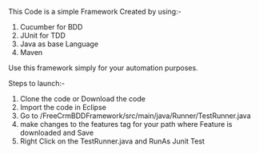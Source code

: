 This Code is a simple Framework Created by using:-

1. Cucumber for BDD
2. JUnit for TDD
3. Java as base Language
4. Maven

Use this framework simply for your automation purposes.

Steps to launch:-

1. Clone the code or Download the code
2. Import the code in Eclipse
3. Go to /FreeCrmBDDFramework/src/main/java/Runner/TestRunner.java
4. make changes to the features tag for your path where Feature is downloaded and Save
5. Right Click on the TestRunner.java and RunAs Junit Test